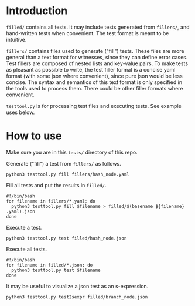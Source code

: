 # Introduction

`filled/` contains all tests. It may include tests generated from `fillers/`, and hand-written tests when convenient. The test format is meant to be intuitive.

`fillers/` contains files used to generate ("fill") tests. These files are more general than a text format for witnesses, since they can define error cases. Test fillers are composed of nested lists and key-value pairs. To make tests as pleasant as possible to write, the test filler format is a concise yaml format (with some json where convenient), since pure json would be less concise. The syntax and semantics of this text format is only specified in the tools used to process them. There could be other filler formats where convenient.

`testtool.py` is for processing test files and executing tests. See example uses below.


# How to use

Make sure you are in this `tests/` directory of this repo.

Generate ("fill") a test from `fillers/` as follows.
```
python3 testtool.py fill fillers/hash_node.yaml
```

Fill all tests and put the results in `filled/`.
```
#!/bin/bash
for filename in fillers/*.yaml; do
  python3 testtool.py fill $filename > filled/$(basename ${filename} .yaml).json
done
```

Execute a test.
```
python3 testtool.py test filled/hash_node.json
```

Execute all tests.
```
#!/bin/bash
for filename in filled/*.json; do
  python3 testtool.py test $filename
done
```

It may be useful to visualize a json test as an s-expression.
```
python3 testtool.py test2sexpr filled/branch_node.json
```

